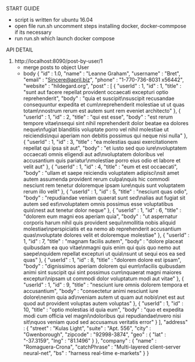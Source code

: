 START GUIDE
  - script is written for ubuntu 16.04
  - open file run.sh uncomment steps installing docker, docker-commpose if its necessary
  - run run.sh which launch docker compose

API DETAIL
1. http://localhost:8090/post-by-user/1
   - merge posts to object User
   - body
   {
  "id" : 1.0,
  "name" : "Leanne Graham",
  "username" : "Bret",
  "email" : "Sincere@april.biz",
  "phone" : "1-770-736-8031 x56442",
  "website" : "hildegard.org",
  "post" : [ {
    "userId" : 1,
    "id" : 1,
    "title" : "sunt aut facere repellat provident occaecati excepturi optio reprehenderit",
    "body" : "quia et suscipit\nsuscipit recusandae consequuntur expedita et cum\nreprehenderit molestiae ut ut quas totam\nnostrum rerum est autem sunt rem eveniet architecto"
  }, {
    "userId" : 1,
    "id" : 2,
    "title" : "qui est esse",
    "body" : "est rerum tempore vitae\nsequi sint nihil reprehenderit dolor beatae ea dolores neque\nfugiat blanditiis voluptate porro vel nihil molestiae ut reiciendis\nqui aperiam non debitis possimus qui neque nisi nulla"
  }, {
    "userId" : 1,
    "id" : 3,
    "title" : "ea molestias quasi exercitationem repellat qui ipsa sit aut",
    "body" : "et iusto sed quo iure\nvoluptatem occaecati omnis eligendi aut ad\nvoluptatem doloribus vel accusantium quis pariatur\nmolestiae porro eius odio et labore et velit aut"
  }, {
    "userId" : 1,
    "id" : 4,
    "title" : "eum et est occaecati",
    "body" : "ullam et saepe reiciendis voluptatem adipisci\nsit amet autem assumenda provident rerum culpa\nquis hic commodi nesciunt rem tenetur doloremque ipsam iure\nquis sunt voluptatem rerum illo velit"
  }, {
    "userId" : 1,
    "id" : 5,
    "title" : "nesciunt quas odio",
    "body" : "repudiandae veniam quaerat sunt sed\nalias aut fugiat sit autem sed est\nvoluptatem omnis possimus esse voluptatibus quis\nest aut tenetur dolor neque"
  }, {
    "userId" : 1,
    "id" : 6,
    "title" : "dolorem eum magni eos aperiam quia",
    "body" : "ut aspernatur corporis harum nihil quis provident sequi\nmollitia nobis aliquid molestiae\nperspiciatis et ea nemo ab reprehenderit accusantium quas\nvoluptate dolores velit et doloremque molestiae"
  }, {
    "userId" : 1,
    "id" : 7,
    "title" : "magnam facilis autem",
    "body" : "dolore placeat quibusdam ea quo vitae\nmagni quis enim qui quis quo nemo aut saepe\nquidem repellat excepturi ut quia\nsunt ut sequi eos ea sed quas"
  }, {
    "userId" : 1,
    "id" : 8,
    "title" : "dolorem dolore est ipsam",
    "body" : "dignissimos aperiam dolorem qui eum\nfacilis quibusdam animi sint suscipit qui sint possimus cum\nquaerat magni maiores excepturi\nipsam ut commodi dolor voluptatum modi aut vitae"
  }, {
    "userId" : 1,
    "id" : 9,
    "title" : "nesciunt iure omnis dolorem tempora et accusantium",
    "body" : "consectetur animi nesciunt iure dolore\nenim quia ad\nveniam autem ut quam aut nobis\net est aut quod aut provident voluptas autem voluptas"
  }, {
    "userId" : 1,
    "id" : 10,
    "title" : "optio molestias id quia eum",
    "body" : "quo et expedita modi cum officia vel magni\ndoloribus qui repudiandae\nvero nisi sit\nquos veniam quod sed accusamus veritatis error"
  } ],
  "address" : {
    "street" : "Kulas Light",
    "suite" : "Apt. 556",
    "city" : "Gwenborough",
    "zipcode" : "92998-3874",
    "geo" : {
      "lat" : "-37.3159",
      "lng" : "81.1496"
    }
  },
  "company" : {
    "name" : "Romaguera-Crona",
    "catchPhrase" : "Multi-layered client-server neural-net",
    "bs" : "harness real-time e-markets"
  }
}





